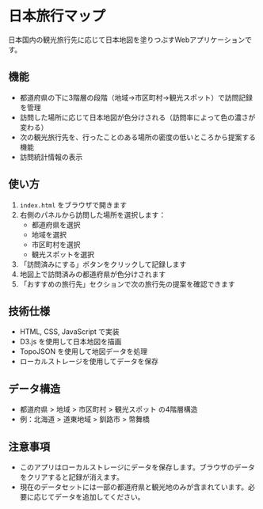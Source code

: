 # 日本旅行マップ

日本国内の観光旅行先に応じて日本地図を塗りつぶすWebアプリケーションです。

## 機能

- 都道府県の下に3階層の段階（地域→市区町村→観光スポット）で訪問記録を管理
- 訪問した場所に応じて日本地図が色分けされる（訪問率によって色の濃さが変わる）
- 次の観光旅行先を、行ったことのある場所の密度の低いところから提案する機能
- 訪問統計情報の表示

## 使い方

1. `index.html` をブラウザで開きます
2. 右側のパネルから訪問した場所を選択します：
   - 都道府県を選択
   - 地域を選択
   - 市区町村を選択
   - 観光スポットを選択
3. 「訪問済みにする」ボタンをクリックして記録します
4. 地図上で訪問済みの都道府県が色分けされます
5. 「おすすめの旅行先」セクションで次の旅行先の提案を確認できます

## 技術仕様

- HTML, CSS, JavaScript で実装
- D3.js を使用して日本地図を描画
- TopoJSON を使用して地図データを処理
- ローカルストレージを使用してデータを保存

## データ構造

- 都道府県 > 地域 > 市区町村 > 観光スポット の4階層構造
- 例：北海道 > 道東地域 > 釧路市 > 幣舞橋

## 注意事項

- このアプリはローカルストレージにデータを保存します。ブラウザのデータをクリアすると記録が消えます。
- 現在のデータセットには一部の都道府県と観光地のみが含まれています。必要に応じてデータを追加してください。
